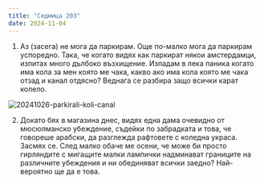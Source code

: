 ```yaml
---
title: "Седмица 203"
date: 2024-11-04
---
```


1. Аз (засега) не мога да паркирам. Още по-малко мога да паркирам успоредно. Така, че когато видях как паркират някои амстердамци, изпитах много дълбоко възхищение. Изпадам в лека паника когато има кола за мен която ме чака, какво ако има кола която ме чака отзад и канал отдясно? Веднага се разбира защо всички карат колело.  

![20241026-parkirali-koli-canal](https://github.com/user-attachments/assets/ba786ac3-b249-4e0a-ba38-4334b50cc74e)

2. Докато бях в магазина днес, видях една дама очевидно от мюсюлманско убеждение, съдейки по забрадката и това, че говореше арабски, да разглежда рафтовете с коледна украса. Засмях се. След малко обаче ме осени, че може би просто гирляндите с мигащите малки лампички надминават границите на различните убеждения и ни обединяват всички заедно? Най-вероятно ще да е това.

<script src="https://utteranc.es/client.js"
        repo="wiseblondie/brum-thoughts-chain"
        issue-term="pathname"
        theme="github-light"
        crossorigin="anonymous"
        async>
</script>
